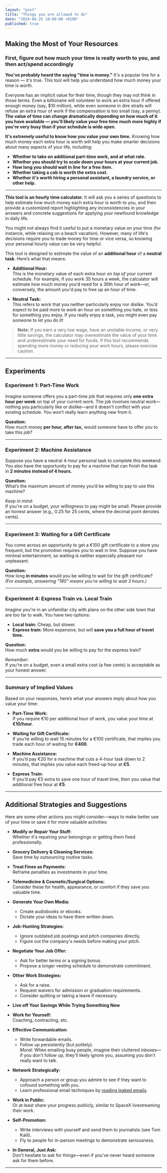 ```yaml
---
layout: "post"
title: "Things you are allowed to do"
date: "2024-06-25 10:00:00 +0100"
published: true
---
```


## Making the Most of Your Resources

### **First, figure out how much your time is really worth to you, and then act/spend accordingly**

**You've probably heard the saying "time is money."** It's a popular line for a reason — it's true. This tool will help you understand how much money your time is worth.

Everyone has an implicit value for their time, though they may not think in those terms. Even a billionaire will volunteer to work an extra hour if offered enough money (say, $10 million), while even someone in dire straits will refuse an extra hour of work if the compensation is too small (say, a penny).  
**The value of time can change dramatically depending on how much of it you have available — you'll likely value your free time much more highly if you're very busy than if your schedule is wide open.**

**It's extremely useful to know how you value your own time.** Knowing how much money each extra hour is worth will help you make smarter decisions about many aspects of your life, including:

- **Whether to take on additional part-time work, and at what rate.**
- **Whether you should try to scale down your hours at your current job.**
- **How long you should wait in line for a free item.**
- **Whether taking a cab is worth the extra cost.**
- **Whether it's worth hiring a personal assistant, a laundry service, or other help.**

---

**This tool is an hourly time calculator.** It will ask you a series of questions to help estimate how much money each extra hour is worth to you, and then provide a customized report highlighting any inconsistencies in your answers and concrete suggestions for applying your newfound knowledge in daily life.

You might not always find it useful to put a monetary value on your time (for instance, while relaxing on a beach vacation). However, many of life's decisions require you to trade money for time or vice versa, so knowing your personal hourly value can be very helpful.

This tool is designed to estimate the value of an **additional hour** of a **neutral task**. Here’s what that means:

- **Additional Hour:**  
  This is the monetary value of each extra hour *on top of* your current schedule. For example, if you work 35 hours a week, the calculator will estimate how much money you’d need for a 36th hour of work—or, conversely, the amount you'd pay to free up an hour of time.

- **Neutral Task:**  
  This refers to work that you neither particularly enjoy nor dislike. You’d expect to be paid more to work an hour on something you hate, or less for something you enjoy. If you really enjoy a task, you might even pay someone to let you do it!

> **Note:** If you earn a very low wage, have an unstable income, or very little savings, the calculator may overestimate the value of your time and underestimate your need for funds. If this tool recommends spending more money or reducing your work hours, please exercise caution.

---

## Experiments

### Experiment 1: Part-Time Work

Imagine someone offers you a part-time job that requires only **one extra hour per week** on top of your current work. The job involves neutral work—nothing you particularly like or dislike—and it doesn’t conflict with your existing schedule. You won’t really learn anything new from it.

**Question:**  
How much money **per hour, after tax,** would someone have to offer you to take this job?

---

### Experiment 2: Machine Assistance

Suppose you have a neutral 4-hour personal task to complete this weekend. You also have the opportunity to pay for a machine that can finish the task in **2 minutes instead of 4 hours.**

**Question:**  
What’s the maximum amount of money you’d be willing to pay to use this machine?

*Keep in mind:*  
If you're on a budget, your willingness to pay might be small. Please provide an honest answer (e.g., 0.25 for 25 cents, where the decimal point denotes cents).

---

### Experiment 3: Waiting for a Gift Certificate

You come across an opportunity to get a €100 gift certificate to a store you frequent, but the promotion requires you to wait in line. Suppose you have minimal entertainment, so waiting is neither especially pleasant nor unpleasant.

**Question:**  
How long **in minutes** would you be willing to wait for the gift certificate?  
*(For example, answering "180" means you're willing to wait 3 hours.)*

---

### Experiment 4: Express Train vs. Local Train

Imagine you're in an unfamiliar city with plans on the other side town that are too far to walk. You have two options:

- **Local train:** Cheap, but slower.
- **Express train:** More expensive, but will **save you a full hour of travel time.**

**Question:**  
How much **extra** would you be willing to pay for the express train?

*Remember:*  
If you're on a budget, even a small extra cost (a few cents) is acceptable as your honest answer.

---

### Summary of Implied Values

Based on your responses, here’s what your answers imply about how you value your time:

- **Part-Time Work:**  
  If you require €10 per additional hour of work, you value your time at **€10/hour**.

- **Waiting for Gift Certificate:**  
  If you’re willing to wait 15 minutes for a €100 certificate, that implies you trade each hour of waiting for **€400**.

- **Machine Assistance:**  
  If you’d pay €20 for a machine that cuts a 4-hour task down to 2 minutes, that implies you value each freed-up hour at **€5**.

- **Express Train:**  
  If you’d pay €5 extra to save one hour of travel time, then you value that additional free hour at **€5**.

---

## Additional Strategies and Suggestions

Here are some other actions you might consider—ways to make better use of your time or save it for more valuable activities:

- **Modify or Repair Your Stuff:**  
  Whether it's repairing your belongings or getting them fixed professionally.

- **Grocery Delivery & Cleaning Services:**  
  Save time by outsourcing routine tasks.

- **Treat Fines as Payments:**  
  Reframe penalties as investments in your time.

- **Telemedicine & Cosmetic/Surgical Options:**  
  Consider these for health, appearance, or comfort if they save you valuable time.

- **Generate Your Own Media:**
    - Create audiobooks or ebooks.
    - Dictate your ideas to have them written down.

- **Job-Hunting Strategies:**
    - Ignore outdated job postings and pitch companies directly.
    - Figure out the company's needs before making your pitch.

- **Negotiate Your Job Offer:**
    - Ask for better terms or a signing bonus.
    - Propose a longer vesting schedule to demonstrate commitment.

- **Other Work Strategies:**
    - Ask for a raise.
    - Request waivers for admission or graduation requirements.
    - Consider quitting or taking a leave if necessary.

- **Live off Your Savings While Trying Something New**
- **Work for Yourself:**  
  Coaching, contracting, etc.

- **Effective Communication:**
    - Write forwardable emails.
    - Follow up persistently (but politely).  
      *Moral:* When emailing busy people, imagine their cluttered inboxes—if you don't follow up, they'll likely ignore you, assuming you don't really want to talk.

- **Network Strategically:**
    - Approach a person or group you admire to see if they want to cofound something with you.
    - Learn professional email techniques by [reading leaked emails](https://twitter.com/TechEmails).

- **Work in Public:**  
  Or at least share your progress publicly, similar to SpaceX livestreaming their work.

- **Self-Promotion:**
    - Write interviews with yourself and send them to journalists (see Tom Kalil).
    - Fly to people for in-person meetings to demonstrate seriousness.

- **In General, Just Ask:**  
  Don't hesitate to ask for things—even if you've never heard someone ask for them before.

---
